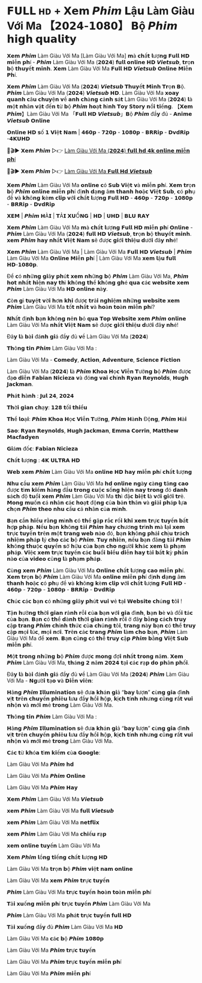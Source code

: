 # 𝗙𝗨𝗟𝗟 ʜᴅ + 𝗫𝗲𝗺 𝙋𝙝𝙞𝙢 𝗟ậ𝘂 Làm Giàu Với Ma 【𝟮𝟬𝟮𝟰-𝟭𝟬𝟴𝟬】 𝗕ộ 𝙋𝙝𝙞𝙢 𝗵𝗶𝗴𝗵 𝗾𝘂𝗮𝗹𝗶𝘁𝘆

𝗫𝗲𝗺 𝙋𝙝𝙞𝙢 Làm Giàu Với Ma [Làm Giàu Với Ma] 𝗺à 𝗰𝗵ấ𝘁 𝗹ượ𝗻𝗴 𝗙𝘂𝗹𝗹 𝗛𝗗 𝗺𝗶ễ𝗻 𝗽𝗵í - 𝙋𝙝𝙞𝙢 Làm Giàu Với Ma (𝟮𝟬𝟮𝟰) 𝗳𝘂𝗹𝗹 𝗼𝗻𝗹𝗶𝗻𝗲 𝗛𝗗 𝙑𝙞𝙚𝙩𝙨𝙪𝙗, 𝘁𝗿ọ𝗻 𝗯ộ 𝘁𝗵𝘂𝘆ế𝘁 𝗺𝗶𝗻𝗵. 𝗫𝗲𝗺 Làm Giàu Với Ma 𝗙𝘂𝗹𝗹 𝗛𝗗 𝙑𝙞𝙚𝙩𝙨𝙪𝙗 𝗢𝗻𝗹𝗶𝗻𝗲 𝗠𝗶ễ𝗻 𝗣𝗵í.

𝗫𝗲𝗺 𝙋𝙝𝙞𝙢 Làm Giàu Với Ma (𝟮𝟬𝟮𝟰) 𝙑𝙞𝙚𝙩𝙨𝙪𝙗 𝗧𝗵𝘂𝘆ế𝘁 𝗠𝗶𝗻𝗵 𝗧𝗿ọ𝗻 𝗕ộ. 𝙋𝙝𝙞𝙢 Làm Giàu Với Ma (𝟮𝟬𝟮𝟰) 𝙑𝙞𝙚𝙩𝙨𝙪𝙗 𝗛𝗗. Làm Giàu Với Ma 𝘅𝗼𝗮𝘆 𝗾𝘂𝗮𝗻𝗵 𝗰â𝘂 𝗰𝗵𝘂𝘆ệ𝗻 𝘃ề 𝗮𝗻𝗵 𝗰𝗵à𝗻𝗴 𝗰ả𝗻𝗵 𝘀á𝘁 Làm Giàu Với Ma (𝟮𝟬𝟮𝟰) 𝗹à 𝗺ộ𝘁 𝗻𝗵â𝗻 𝘃ậ𝘁 đế𝗻 𝘁ừ 𝗯ộ 𝙋𝙝𝙞𝙢 𝗵𝗼ạ𝘁 𝗵ì𝗻𝗵 𝗧𝗼𝘆 𝗦𝘁𝗼𝗿𝘆 𝗻ổ𝗶 𝘁𝗶ế𝗻𝗴. 【𝗫𝗲𝗺 𝙋𝙝𝙞𝙢】Làm Giàu Với Ma 「𝗙𝘂𝗹𝗹 𝗛𝗗 𝙑𝙞𝙚𝙩𝙨𝙪𝙗」𝗕ộ 𝙋𝙝𝙞𝙢 đầ𝘆 đủ - 𝗔𝗻𝗶𝗺𝗲 𝙑𝙞𝙚𝙩𝙨𝙪𝙗 𝗢𝗻𝗹𝗶𝗻𝗲

𝗢𝗻𝗹𝗶𝗻𝗲 𝗛𝗗 𝘀ố 𝟭 𝗩𝗶ệ𝘁 𝗡𝗮𝗺 | 𝟰𝟲𝟬𝗽 - 𝟳𝟮𝟬𝗽 - 𝟭𝟬𝟴𝟬𝗽 - 𝗕𝗥𝗥𝗶𝗽 - 𝗗𝘃𝗱𝗥𝗶𝗽 -𝟰𝗞𝗨𝗛𝗗

🔴🎬▶ 𝗫𝗲𝗺 𝙋𝙝𝙞𝙢 ▷👉 [Làm Giàu Với Ma (𝟮𝟬𝟮𝟰) 𝗳𝘂𝗹𝗹 𝗵𝗱 𝟰𝗸 𝗼𝗻𝗹𝗶𝗻𝗲 𝗺𝗶ễ𝗻 𝗽𝗵í](https://phim-lau-viet.blogspot.com/2024/08/lam-giau-voi-ma.html)

🔴🎬▶ 𝗫𝗲𝗺 𝙋𝙝𝙞𝙢 ▷👉 [Làm Giàu Với Ma 𝗙𝘂𝗹𝗹 𝗛𝗱 𝙑𝙞𝙚𝙩𝙨𝙪𝙗](https://phim-lau-viet.blogspot.com/2024/08/lam-giau-voi-ma_30.html)

𝗫𝗲𝗺 𝙋𝙝𝙞𝙢 Làm Giàu Với Ma 𝗼𝗻𝗹𝗶𝗻𝗲 𝗰ó 𝗦𝘂𝗯 𝗩𝗶ệ𝘁 𝘃à 𝗺𝗶ễ𝗻 𝗽𝗵í. 𝗫𝗲𝗺 𝘁𝗿ọ𝗻 𝗯ộ 𝙋𝙝𝙞𝙢 𝗼𝗻𝗹𝗶𝗻𝗲 𝗺𝗶ễ𝗻 𝗽𝗵í đị𝗻𝗵 𝗱ạ𝗻𝗴 â𝗺 𝘁𝗵𝗮𝗻𝗵 𝗵𝗼ặ𝗰 𝗩𝗶ệ𝘁 𝗦𝘂𝗯, 𝗰ó 𝗽𝗵ụ đề 𝘃à 𝗸𝗵ô𝗻𝗴 𝗸è𝗺 𝗰𝗹𝗶𝗽 𝘃ớ𝗶 𝗰𝗵ấ𝘁 𝗹ượ𝗻𝗴 𝗙𝘂𝗹𝗹 𝗛𝗗 - 𝟰𝟲𝟬𝗽 - 𝟳𝟮𝟬𝗽 - 𝟭𝟬𝟴𝟬𝗽 - 𝗕𝗥𝗥𝗶𝗽 - 𝗗𝘃𝗱𝗥𝗶𝗽

𝗫𝗘𝗠 | 𝙋𝙝𝙞𝙢 𝗛À𝗜 | 𝗧Ả𝗜 𝗫𝗨Ố𝗡𝗚 | 𝗛𝗗 | 𝗨𝗛𝗗 | 𝗕𝗟𝗨 𝗥𝗔𝗬

𝗫𝗲𝗺 𝙋𝙝𝙞𝙢 Làm Giàu Với Ma 𝗺à 𝗰𝗵ấ𝘁 𝗹ượ𝗻𝗴 𝗙𝘂𝗹𝗹 𝗛𝗗 𝗺𝗶ễ𝗻 𝗽𝗵í 𝗢𝗻𝗹𝗶𝗻𝗲 - 𝙋𝙝𝙞𝙢 Làm Giàu Với Ma (𝟮𝟬𝟮𝟰) 𝗳𝘂𝗹𝗹 𝗛𝗗 𝙑𝙞𝙚𝙩𝙨𝙪𝙗, 𝘁𝗿ọ𝗻 𝗯ộ 𝘁𝗵𝘂𝘆ế𝘁 𝗺𝗶𝗻𝗵. 𝘅𝗲𝗺 𝙋𝙝𝙞𝙢 𝗵𝗮𝘆 𝗻𝗵ấ𝘁 𝗩𝗶ệ𝘁 𝗡𝗮𝗺 𝘀ẽ đượ𝗰 𝗴𝗶ớ𝗶 𝘁𝗵𝗶ệ𝘂 𝗱ướ𝗶 đâ𝘆 𝗻𝗵é!

𝗫𝗲𝗺 𝙋𝙝𝙞𝙢 Làm Giàu Với Ma | Làm Giàu Với Ma 𝗙𝘂𝗹𝗹 𝗛𝗗 𝙑𝙞𝙚𝙩𝙨𝙪𝙗 | 𝙋𝙝𝙞𝙢 Làm Giàu Với Ma 𝗢𝗻𝗹𝗶𝗻𝗲 𝗠𝗶ễ𝗻 𝗽𝗵í | Làm Giàu Với Ma 𝘅𝗲𝗺 𝗹ậ𝘂 𝗳𝘂𝗹𝗹 𝗛𝗗-𝟭𝟬𝟴𝟬𝗽.

Để 𝗰ó 𝗻𝗵ữ𝗻𝗴 𝗴𝗶â𝘆 𝗽𝗵ú𝘁 𝘅𝗲𝗺 𝗻𝗵ữ𝗻𝗴 𝗯ộ 𝙋𝙝𝙞𝙢 Làm Giàu Với Ma, 𝙋𝙝𝙞𝙢 𝗵𝗼𝘁 𝗻𝗵ấ𝘁 𝗵𝗶ệ𝗻 𝗻𝗮𝘆 𝘁𝗵ì 𝗸𝗵ô𝗻𝗴 𝘁𝗵ể 𝗸𝗵ô𝗻𝗴 𝗴𝗵é 𝗾𝘂𝗮 𝗰á𝗰 𝘄𝗲𝗯𝘀𝗶𝘁𝗲 𝘅𝗲𝗺 𝙋𝙝𝙞𝙢 Làm Giàu Với Ma 𝗛𝗗 𝗼𝗻𝗹𝗶𝗻𝗲 𝗻à𝘆.

𝗖ò𝗻 𝗴ì 𝘁𝘂𝘆ệ𝘁 𝘃ờ𝗶 𝗵ơ𝗻 𝗸𝗵𝗶 đượ𝗰 𝘁𝗿ả𝗶 𝗻𝗴𝗵𝗶ệ𝗺 𝗻𝗵ữ𝗻𝗴 𝘄𝗲𝗯𝘀𝗶𝘁𝗲 𝘅𝗲𝗺 𝙋𝙝𝙞𝙢 Làm Giàu Với Ma 𝘁ố𝘁 𝗻𝗵ấ𝘁 𝘃à 𝗵𝗼à𝗻 𝘁𝗼à𝗻 𝗺𝗶ễ𝗻 𝗽𝗵í?

𝗡𝗵ấ𝘁 đị𝗻𝗵 𝗯ạ𝗻 𝗸𝗵ô𝗻𝗴 𝗻ê𝗻 𝗯ỏ 𝗾𝘂𝗮 𝗧𝗼𝗽 𝗪𝗲𝗯𝘀𝗶𝘁𝗲 𝘅𝗲𝗺 𝙋𝙝𝙞𝙢 𝗼𝗻𝗹𝗶𝗻𝗲 Làm Giàu Với Ma 𝗻𝗵ấ𝘁 𝗩𝗶ệ𝘁 𝗡𝗮𝗺 𝘀ẽ đượ𝗰 𝗴𝗶ớ𝗶 𝘁𝗵𝗶ệ𝘂 𝗱ướ𝗶 đâ𝘆 𝗻𝗵é!

Đâ𝘆 𝗹à 𝗯à𝗶 đá𝗻𝗵 𝗴𝗶á đầ𝘆 đủ 𝘃ề Làm Giàu Với Ma (𝟮𝟬𝟮𝟰)

𝗧𝗵ô𝗻𝗴 𝘁𝗶𝗻 𝙋𝙝𝙞𝙢 Làm Giàu Với Ma :

Làm Giàu Với Ma - 𝗖𝗼𝗺𝗲𝗱𝘆, 𝗔𝗰𝘁𝗶𝗼𝗻, 𝗔𝗱𝘃𝗲𝗻𝘁𝘂𝗿𝗲, 𝗦𝗰𝗶𝗲𝗻𝗰𝗲 𝗙𝗶𝗰𝘁𝗶𝗼𝗻

Làm Giàu Với Ma (𝟮𝟬𝟮𝟰) 𝗹à 𝙋𝙝𝙞𝙢 𝗞𝗵𝗼𝗮 𝗛ọ𝗰 𝗩𝗶ễ𝗻 𝗧ưở𝗻𝗴 𝗯ộ 𝙋𝙝𝙞𝙢 đượ𝗰 đạ𝗼 𝗱𝗶ễ𝗻 𝗙𝗮𝗯𝗶𝗮𝗻 𝗡𝗶𝗰𝗶𝗲𝘇𝗮 𝘃à đó𝗻𝗴 𝘃𝗮𝗶 𝗰𝗵í𝗻𝗵 𝗥𝘆𝗮𝗻 𝗥𝗲𝘆𝗻𝗼𝗹𝗱𝘀, 𝗛𝘂𝗴𝗵 𝗝𝗮𝗰𝗸𝗺𝗮𝗻.

𝗣𝗵á𝘁 𝗵à𝗻𝗵 : 𝗝𝘂𝗹 𝟮𝟰, 𝟮𝟬𝟮𝟰

𝗧𝗵ờ𝗶 𝗴𝗶𝗮𝗻 𝗰𝗵ạ𝘆: 𝟭𝟮𝟴 𝘁ố𝗶 𝘁𝗵𝗶ể𝘂

𝗧𝗵ể 𝗹𝗼ạ𝗶: 𝙋𝙝𝙞𝙢 𝗞𝗵𝗼𝗮 𝗛ọ𝗰 𝗩𝗶ễ𝗻 𝗧ưở𝗻𝗴, 𝙋𝙝𝙞𝙢 𝗛à𝗻𝗵 Độ𝗻𝗴, 𝙋𝙝𝙞𝙢 𝗛à𝗶

𝗦𝗮𝗼: 𝗥𝘆𝗮𝗻 𝗥𝗲𝘆𝗻𝗼𝗹𝗱𝘀, 𝗛𝘂𝗴𝗵 𝗝𝗮𝗰𝗸𝗺𝗮𝗻, 𝗘𝗺𝗺𝗮 𝗖𝗼𝗿𝗿𝗶𝗻, 𝗠𝗮𝘁𝘁𝗵𝗲𝘄 𝗠𝗮𝗰𝗳𝗮𝗱𝘆𝗲𝗻

𝗚𝗶á𝗺 đố𝗰: 𝗙𝗮𝗯𝗶𝗮𝗻 𝗡𝗶𝗰𝗶𝗲𝘇𝗮

𝗖𝗵ấ𝘁 𝗹ượ𝗻𝗴 : 𝟰𝗞 𝗨𝗟𝗧𝗥𝗔 𝗛𝗗

𝗪𝗲𝗯 𝘅𝗲𝗺 𝙋𝙝𝙞𝙢 Làm Giàu Với Ma 𝗼𝗻𝗹𝗶𝗻𝗲 𝗛𝗗 𝗵𝗮𝘆 𝗺𝗶ễ𝗻 𝗽𝗵í 𝗰𝗵ấ𝘁 𝗹ượ𝗻𝗴

𝗡𝗵𝘂 𝗰ầ𝘂 𝘅𝗲𝗺 𝙋𝙝𝙞𝙢 Làm Giàu Với Ma 𝗵𝗱 𝗼𝗻𝗹𝗶𝗻𝗲 𝗻𝗴à𝘆 𝗰à𝗻𝗴 𝘁ă𝗻𝗴 𝗰𝗮𝗼 đượ𝗰 𝘁ì𝗺 𝗸𝗶ế𝗺 𝗵à𝗻𝗴 đầ𝘂 𝘁𝗿𝗼𝗻𝗴 𝗰𝘂ộ𝗰 𝘀ố𝗻𝗴 𝗵𝗶ệ𝗻 𝗻𝗮𝘆 𝘁𝗿𝗼𝗻𝗴 đó 𝗱𝗮𝗻𝗵 𝘀á𝗰𝗵 độ 𝘁𝘂ổ𝗶 𝘅𝗲𝗺 𝙋𝙝𝙞𝙢 Làm Giàu Với Ma 𝘁𝗵ì đặ𝗰 𝗯𝗶ệ𝘁 𝗹à 𝘃ớ𝗶 𝗴𝗶ớ𝗶 𝘁𝗿ẻ. 𝗠𝗼𝗻𝗴 𝗺𝘂ố𝗻 𝗰á 𝗻𝗵â𝗻 𝗰á𝗰 𝗵𝗼ạ𝘁 độ𝗻𝗴 𝗰ủ𝗮 𝗯ả𝗻 𝘁𝗵â𝗻 𝘃à 𝗴𝗶ả𝗶 𝗽𝗵á𝗽 𝗹ự𝗮 𝗰𝗵ọ𝗻 𝙋𝙝𝙞𝙢 𝘁𝗵𝗲𝗼 𝗻𝗵𝘂 𝗰ầ𝘂 𝗰á 𝗻𝗵â𝗻 𝗰ủ𝗮 𝗺ì𝗻𝗵.

𝗕ạ𝗻 𝗰ầ𝗻 𝗵𝗶ể𝘂 𝗿ằ𝗻𝗴 𝗺ì𝗻𝗵 𝗰ó 𝘁𝗵ể 𝗴ặ𝗽 𝗿ắ𝗰 𝗿ố𝗶 𝗸𝗵𝗶 𝘅𝗲𝗺 𝘁𝗿ự𝗰 𝘁𝘂𝘆ế𝗻 𝗯ấ𝘁 𝗵ợ𝗽 𝗽𝗵á𝗽. 𝗡ế𝘂 𝗯ạ𝗻 𝗸𝗵ô𝗻𝗴 𝘁ả𝗶 𝙋𝙝𝙞𝙢 𝗵𝗮𝘆 𝗰𝗵ươ𝗻𝗴 𝘁𝗿ì𝗻𝗵 𝗺à 𝗹ạ𝗶 𝘅𝗲𝗺 𝘁𝗿ự𝗰 𝘁𝘂𝘆ế𝗻 𝘁𝗿ê𝗻 𝗺ộ𝘁 𝘁𝗿𝗮𝗻𝗴 𝘄𝗲𝗯 𝗻à𝗼 đó, 𝗯ạ𝗻 𝗸𝗵ô𝗻𝗴 𝗽𝗵ả𝗶 𝗰𝗵ị𝘂 𝘁𝗿á𝗰𝗵 𝗻𝗵𝗶ệ𝗺 𝗽𝗵á𝗽 𝗹ý 𝗰𝗵𝗼 𝗰á𝗰 𝗯ộ 𝙋𝙝𝙞𝙢. 𝗧𝘂𝘆 𝗻𝗵𝗶ê𝗻, 𝗻ế𝘂 𝗯ạ𝗻 đă𝗻𝗴 𝘁ả𝗶 𝙋𝙝𝙞𝙢 𝗸𝗵ô𝗻𝗴 𝘁𝗵𝘂ộ𝗰 𝗾𝘂𝘆ề𝗻 𝘀ở 𝗵ữ𝘂 𝗰ủ𝗮 𝗯ạ𝗻 𝗰𝗵𝗼 𝗻𝗴ườ𝗶 𝗸𝗵á𝗰 𝘅𝗲𝗺 𝗹à 𝗽𝗵ạ𝗺 𝗽𝗵á𝗽. 𝗩𝗶ệ𝗰 𝘅𝗲𝗺 𝘁𝗿ự𝗰 𝘁𝘂𝘆ế𝗻 𝗰á𝗰 𝗯𝘂ổ𝗶 𝗯𝗶ể𝘂 𝗱𝗶ễ𝗻 𝗵𝗮𝘆 𝘁ả𝗶 𝗯ấ𝘁 𝗸ỳ 𝗽𝗵ầ𝗻 𝗻à𝗼 𝗰ủ𝗮 𝘃𝗶𝗱𝗲𝗼 𝗰ũ𝗻𝗴 𝗹à 𝗽𝗵ạ𝗺 𝗽𝗵á𝗽.

𝗖ù𝗻𝗴 𝘅𝗲𝗺 𝙋𝙝𝙞𝙢 Làm Giàu Với Ma 𝗢𝗻𝗹𝗶𝗻𝗲 𝗰𝗵ấ𝘁 𝗹ượ𝗻𝗴 𝗰𝗮𝗼 𝗺𝗶ễ𝗻 𝗽𝗵í. 𝗫𝗲𝗺 𝘁𝗿ọ𝗻 𝗯ộ 𝙋𝙝𝙞𝙢 Làm Giàu Với Ma 𝗼𝗻𝗹𝗶𝗻𝗲 𝗺𝗶ễ𝗻 𝗽𝗵í đị𝗻𝗵 𝗱ạ𝗻𝗴 â𝗺 𝘁𝗵𝗮𝗻𝗵 𝗵𝗼ặ𝗰 𝗰ó 𝗽𝗵ụ đề 𝘃à 𝗸𝗵ô𝗻𝗴 𝗸è𝗺 𝗰𝗹𝗶𝗽 𝘃ớ𝗶 𝗰𝗵ấ𝘁 𝗹ượ𝗻𝗴 𝗙𝘂𝗹𝗹 𝗛𝗗 - 𝟰𝟲𝟬𝗽 - 𝟳𝟮𝟬𝗽 - 𝟭𝟬𝟴𝟬𝗽 - 𝗕𝗥𝗥𝗶𝗽 - 𝗗𝘃𝗱𝗥𝗶𝗽

𝗖𝗵ú𝗰 𝗰á𝗰 𝗯ạ𝗻 𝗰ó 𝗻𝗵ữ𝗻𝗴 𝗴𝗶â𝘆 𝗽𝗵ú𝘁 𝘃𝘂𝗶 𝘃ẻ 𝘁ạ𝗶 𝗪𝗲𝗯𝘀𝗶𝘁𝗲 𝗰𝗵ú𝗻𝗴 𝘁ô𝗶 !

𝗧ậ𝗻 𝗵ưở𝗻𝗴 𝘁𝗵ờ𝗶 𝗴𝗶𝗮𝗻 𝗿ả𝗻𝗵 𝗿ỗ𝗶 𝗰ủ𝗮 𝗯ạ𝗻 𝘃ớ𝗶 𝗴𝗶𝗮 đì𝗻𝗵, 𝗯ạ𝗻 𝗯è 𝘃à đố𝗶 𝘁á𝗰 𝗰ủ𝗮 𝗯ạ𝗻. 𝗕ạ𝗻 𝗰ó 𝘁𝗵ể 𝗱à𝗻𝗵 𝘁𝗵ờ𝗶 𝗴𝗶𝗮𝗻 𝗿ả𝗻𝗵 𝗿ỗ𝗶 ở đâ𝘆 𝗯ằ𝗻𝗴 𝗰á𝗰𝗵 𝘁𝗿𝘂𝘆 𝗰ậ𝗽 𝘁𝗿𝗮𝗻𝗴 𝙋𝙝𝙞𝙢 𝗰𝗵í𝗻𝗵 𝘁𝗵ứ𝗰 𝗰ủ𝗮 𝗰𝗵ú𝗻𝗴 𝘁ô𝗶, 𝘁𝗿𝗮𝗻𝗴 𝗻à𝘆 𝗯ạ𝗻 𝗰ó 𝘁𝗵ể 𝘁𝗿𝘂𝘆 𝗰ậ𝗽 𝗺ọ𝗶 𝗹ú𝗰, 𝗺ọ𝗶 𝗻ơ𝗶. 𝗧𝗿ê𝗻 𝗰á𝗰 𝘁𝗿𝗮𝗻𝗴 𝙋𝙝𝙞𝙢 𝗹à𝗺 𝗰𝗵𝗼 𝗯ạ𝗻, 𝙋𝙝𝙞𝙢 Làm Giàu Với Ma để 𝘅𝗲𝗺. 𝗕ạ𝗻 𝗰ũ𝗻𝗴 𝗰ó 𝘁𝗵ể 𝘁𝗿𝘂𝘆 𝗰ậ𝗽 𝙋𝙝𝙞𝙢 𝗯ằ𝗻𝗴 𝗩𝗶ệ𝘁 𝗦𝘂𝗯 𝗺𝗶ễ𝗻 𝗽𝗵í.

𝗠ộ𝘁 𝘁𝗿𝗼𝗻𝗴 𝗻𝗵ữ𝗻𝗴 𝗯ộ 𝙋𝙝𝙞𝙢 đượ𝗰 𝗺𝗼𝗻𝗴 đợ𝗶 𝗻𝗵ấ𝘁 𝘁𝗿𝗼𝗻𝗴 𝗻ă𝗺. 𝗫𝗲𝗺 𝙋𝙝𝙞𝙢 Làm Giàu Với Ma, 𝘁𝗵á𝗻𝗴 𝟮 𝗻ă𝗺 𝟮𝟬𝟮𝟰 𝘁ạ𝗶 𝗰á𝗰 𝗿ạ𝗽 𝗱𝗼 𝗽𝗵â𝗻 𝗽𝗵ố𝗶.

Đâ𝘆 𝗹à 𝗯à𝗶 đá𝗻𝗵 𝗴𝗶á đầ𝘆 đủ 𝘃ề Làm Giàu Với Ma (𝟮𝟬𝟮𝟰) 𝙋𝙝𝙞𝙢 Làm Giàu Với Ma - 𝗡𝗴ườ𝗶 𝘁ạ𝗼 𝘃à 𝗗𝗶ễ𝗻 𝘃𝗶ê𝗻:

𝗛ã𝗻𝗴 𝙋𝙝𝙞𝙢 𝗜𝗹𝗹𝘂𝗺𝗶𝗻𝗮𝘁𝗶𝗼𝗻 𝘀ẽ đư𝗮 𝗸𝗵á𝗻 𝗴𝗶ả “𝗯𝗮𝘆 𝗹ượ𝗻” 𝗰ù𝗻𝗴 𝗴𝗶𝗮 đì𝗻𝗵 𝘃ị𝘁 𝘁𝗿ê𝗻 𝗰𝗵𝘂𝘆ế𝗻 𝗽𝗵𝗶ê𝘂 𝗹ư𝘂 đầ𝘆 𝗵ồ𝗶 𝗵ộ𝗽, 𝗸ị𝗰𝗵 𝘁í𝗻𝗵 𝗻𝗵ư𝗻𝗴 𝗰ũ𝗻𝗴 𝗿ấ𝘁 𝘃𝘂𝗶 𝗻𝗵ộ𝗻 𝘃à 𝗺ớ𝗶 𝗺ẻ 𝘁𝗿𝗼𝗻𝗴 Làm Giàu Với Ma.

𝗧𝗵ô𝗻𝗴 𝘁𝗶𝗻 𝙋𝙝𝙞𝙢 Làm Giàu Với Ma :

𝗛ã𝗻𝗴 𝙋𝙝𝙞𝙢 𝗜𝗹𝗹𝘂𝗺𝗶𝗻𝗮𝘁𝗶𝗼𝗻 𝘀ẽ đư𝗮 𝗸𝗵á𝗻 𝗴𝗶ả “𝗯𝗮𝘆 𝗹ượ𝗻” 𝗰ù𝗻𝗴 𝗴𝗶𝗮 đì𝗻𝗵 𝘃ị𝘁 𝘁𝗿ê𝗻 𝗰𝗵𝘂𝘆ế𝗻 𝗽𝗵𝗶ê𝘂 𝗹ư𝘂 đầ𝘆 𝗵ồ𝗶 𝗵ộ𝗽, 𝗸ị𝗰𝗵 𝘁í𝗻𝗵 𝗻𝗵ư𝗻𝗴 𝗰ũ𝗻𝗴 𝗿ấ𝘁 𝘃𝘂𝗶 𝗻𝗵ộ𝗻 𝘃à 𝗺ớ𝗶 𝗺ẻ 𝘁𝗿𝗼𝗻𝗴 Làm Giàu Với Ma.

𝗖á𝗰 𝘁ừ 𝗸𝗵ó𝗮 𝘁ì𝗺 𝗸𝗶ế𝗺 𝗰ủ𝗮 𝗚𝗼𝗼𝗴𝗹𝗲:

Làm Giàu Với Ma 𝙋𝙝𝙞𝙢 𝗵𝗱

Làm Giàu Với Ma 𝙋𝙝𝙞𝙢 𝗢𝗻𝗹𝗶𝗻𝗲

Làm Giàu Với Ma 𝙋𝙝𝙞𝙢 𝗛𝗮𝘆

𝗫𝗲𝗺 𝙋𝙝𝙞𝙢 Làm Giàu Với Ma 𝙑𝙞𝙚𝙩𝙨𝙪𝙗

𝘅𝗲𝗺 𝙋𝙝𝙞𝙢 Làm Giàu Với Ma 𝗳𝘂𝗹𝗹 𝙑𝙞𝙚𝙩𝙨𝙪𝙗

𝘅𝗲𝗺 𝙋𝙝𝙞𝙢 Làm Giàu Với Ma 𝗻𝗲𝘁𝗳𝗹𝗶𝘅

𝘅𝗲𝗺 𝙋𝙝𝙞𝙢 Làm Giàu Với Ma 𝗰𝗵𝗶ế𝘂 𝗿ạ𝗽

𝘅𝗲𝗺 𝗼𝗻𝗹𝗶𝗻𝗲 𝘁𝘂𝘆ế𝗻 Làm Giàu Với Ma

𝗫𝗲𝗺 𝙋𝙝𝙞𝙢 𝗹ồ𝗻𝗴 𝘁𝗶ế𝗻𝗴 𝗰𝗵ấ𝘁 𝗹ượ𝗻𝗴 𝗛𝗗

Làm Giàu Với Ma 𝘁𝗿ọ𝗻 𝗯ộ 𝙋𝙝𝙞𝙢 𝘃𝗶ệ𝘁 𝗻𝗮𝗺 𝗼𝗻𝗹𝗶𝗻𝗲

Làm Giàu Với Ma 𝘅𝗲𝗺 𝙋𝙝𝙞𝙢 𝘁𝗿ự𝗰 𝘁𝘂𝘆ế𝗻

𝙋𝙝𝙞𝙢 Làm Giàu Với Ma 𝘁𝗿ự𝗰 𝘁𝘂𝘆ế𝗻 𝗵𝗼à𝗻 𝘁𝗼à𝗻 𝗺𝗶ễ𝗻 𝗽𝗵í

𝗧ả𝗶 𝘅𝘂ố𝗻𝗴 𝗺𝗶ễ𝗻 𝗽𝗵í 𝘁𝗿ự𝗰 𝘁𝘂𝘆ế𝗻 𝙋𝙝𝙞𝙢 Làm Giàu Với Ma

𝙋𝙝𝙞𝙢 Làm Giàu Với Ma 𝗽𝗵á𝘁 𝘁𝗿ự𝗰 𝘁𝘂𝘆ế𝗻 𝗳𝘂𝗹𝗹 𝗛𝗗

𝗧ả𝗶 𝘅𝘂ố𝗻𝗴 đầ𝘆 đủ 𝙋𝙝𝙞𝙢 Làm Giàu Với Ma 𝗛𝗗

Làm Giàu Với Ma 𝗰á𝗰 𝗯ộ 𝙋𝙝𝙞𝙢 𝟭𝟬𝟴𝟬𝗽

Làm Giàu Với Ma 𝙋𝙝𝙞𝙢 𝘁𝗿ự𝗰 𝘁𝘂𝘆ế𝗻

Làm Giàu Với Ma 𝙋𝙝𝙞𝙢 𝘁𝗿ự𝗰 𝘁𝘂𝘆ế𝗻 𝗺𝗶ễ𝗻 𝗽𝗵í

Làm Giàu Với Ma 𝙋𝙝𝙞𝙢 𝗺𝗶ễ𝗻 𝗽𝗵í
